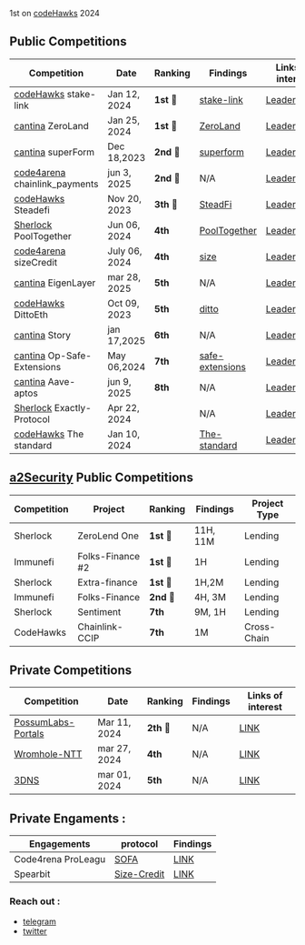 1st on [codeHawks](https://www.codehawks.com/leaderboard) 2024
## Public Competitions

| Competition          | Date          | Ranking | Findings                                           | Links of interest                                                                    |
| -------------------- | ------------- | ------- | -------------------------------------------------- | ------------------------------------------------------------------------------------ |
| [codeHawks](https://www.codehawks.com/) stake-link | Jan 12, 2024  | **1st**  🥇    | [stake-link](./public-contests/ElHaj-stakelink.md) | [Leaderboard](https://www.codehawks.com/contests/clqf7mgla0001yeyfah59c674) |
| [cantina](https://cantina.xyz/) ZeroLand | Jan 25, 2024 | **1st** 🥇 | [ZeroLand](./public-contests/ElHaj-ZeroLand.md) | [Leaderboard](https://cantina.xyz/leaderboard/a83eaf73-9cbc-495f-8607-e55d4fdaf407) |
| [cantina](https://cantina.xyz/) superForm    | Dec 18,2023   |   **2nd**  🥈   | [superform](./public-contests/ElHaj-superform.md)  | [Leaderboard](https://cantina.xyz/leaderboard/2cd0b038-3e32-4db6-b488-0f85b6f0e49f) |
| [code4arena](https://code4rena.com/) chainlink_payments| jun 3, 2025| **2nd** 🥈 |N/A|[Leaderboard](https://code4rena.com/audits/2024-12-chainlink-payment-abstraction)|
| [codeHawks](https://www.codehawks.com/) Steadefi   | Nov 20, 2023  |   **3th** 🥉    | [SteadFi](./public-contests/ELHAJ-SteadeFi.md)     | [Leaderboard](https://www.codehawks.com/contests/clo38mm260001la08daw5cbuf)          |
| [Sherlock](https://audits.sherlock.xyz/contests/247) PoolTogether | Jun 06, 2024 | **4th** |[PoolTogether](https://audits.sherlock.xyz/contests/225/report) |[Leaderboard](https://audits.sherlock.xyz/contests/225/leaderboard) |
| [code4arena](https://code4rena.com/) sizeCredit | July 06, 2024 | **4th** |[size](https://code4rena.com/audits/2024-06-size#top) |[Leaderboard](https://code4rena.com/audits/2024-06-size#top) |
| [cantina](https://cantina.xyz/) EigenLayer | mar 28, 2025| **5th**|N/A|[Leaderboard](https://cantina.xyz/code/e7af4986-183d-4764-8bd2-1d6b47f87d99/overview/leaderboard)|
| [codeHawks](https://www.codehawks.com/) DittoEth   | Oct 09, 2023 |  **5th**   | [ditto](./public-contests/ElHaj-DittoETH.md)       | [Leaderboard](https://www.codehawks.com/contests/clm871gl00001mp081mzjdlwc)          |
| [cantina](https://cantina.xyz/) Story | jan 17,2025 | **6th**|N/A|[Leaderboard](https://cantina.xyz/code/0561defa-eeb2-4a74-8884-5d7a873afa58/overview/leaderboard)|
| [cantina](https://cantina.xyz/) Op-Safe-Extensions  | May 06,2024  |**7th** |[safe-extensions](https://github.com/ethereum-optimism/optimism/blob/develop/docs/security-reviews/2024_05_SafeLivenessExtensions-Cantina.pdf)  |[Leaderboard](https://cantina.xyz/leaderboard/d47f8096-8858-437d-a9f5-2fe85ac9b95e)|
| [cantina](https://cantina.xyz/) Aave-aptos | jun 9, 2025| **8th**|N/A|[Leaderboard](https://cantina.xyz/code/ad445d42-9d39-4bcf-becb-0c6c8689b767/overview/leaderboard)|
| [Sherlock](https://audits.sherlock.xyz/contests/247) Exactly-Protocol | Apr 22, 2024 || N/A |[Leaderboard](https://audits.sherlock.xyz/contests/247/leaderboard) |
| [codeHawks](https://www.codehawks.com/) The standard | Jan 10, 2024|  | [The-standard](./public-contests/ElHaj-The-standard.md)|[Leaderboard](https://www.codehawks.com/contests/clql6lvyu0001mnje1xpqcuvl)|






## [a2Security](https://a2sec.io/) Public Competitions

| Competition          | Project       | Ranking | Findings    | Project Type |
| -------------------- | ------------- | ------- | ----------- | ------------ |
| Sherlock            | ZeroLend One  | **1st** 🥇 | 11H, 11M  | Lending      |
| Immunefi            | Folks-Finance #2 | **1st** 🥇 | 1H      | Lending      |
| Sherlock            | Extra-finance |  **1st** 🥇 | 1H,2M    | Lending      |
| Immunefi            | Folks-Finance | **2nd** 🥈 | 4H, 3M    | Lending      |
| Sherlock            | Sentiment     | **7th**    | 9M, 1H    | Lending      |
| CodeHawks           | Chainlink-CCIP| **7th**    | 1M        | Cross-Chain  |

## Private Competitions

| Competition          | Date          | Ranking | Findings                                           | Links of interest                                                                    |
| -------------------- | ------------- | ------- | -------------------------------------------------- | ------------------------------------------------------------------------------------ |
|[PossumLabs-Portals](https://www.possumlabs.io/)   | Mar 11, 2024 | **2th** 🥈| N/A | [LINK](https://github.com/shieldify-security/audits-portfolio/blob/main/reports/PossumLabs-V2-Security-Review.pdf)|
|[Wromhole-NTT](https://wormhole.com/native-token-transfers/)  | mar 27, 2024 | **4th** | N/A |[LINK](https://cantina.xyz/leaderboard)| 
|[3DNS](https://3dns.box/)  | mar 01, 2024 | **5th** | N/A |[LINK](https://cantina.xyz/leaderboard)| 

## Private Engaments : 
| Engagements  |protocol        | Findings                                             |
|-----------| -------------------- |--------------------------------------------------  |
|Code4rena ProLeagu|[SOFA](https://www.sofa.org/)  | [LINK](https://code4rena.com/reports/2024-05-sofa-pro-league)| 
|Spearbit | [Size-Credit](https://www.size.credit/)  | [LINK](https://github.com/SizeCredit/size-solidity/blob/main/audits/2025-06-14-Cantina.pdf)| 


### Reach out :

- [telegram](https://t.me/elhajin)
- [twitter](https://twitter.com/el_hajin)

